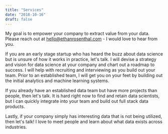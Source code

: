 ```yaml
---
title: "Services"
date: "2018-10-16"
draft: false
---
```


My goal is to empower your company to extract value from your data. Please reach out at <hello@ethanrosenthal.com> - I would love to hear from you.

If you are an early stage startup who has heard the buzz about data science but is unsure of how it works in practice, let's talk. I will devise a strategy and vision for data science at your company and chart out a roadmap to success. I will help with recruiting and interviewing as you build out your team. Prior to an established team, I will get you on your feet by building out the initial analytics and machine learning systems.

If you already have an established data team but have more projects than people, then let's talk. It is hard right now to find and retain data scientists, but I can quickly integrate into your team and build out full stack data products.

Lastly, if your company simply has interesting data that is not being utilized, then let's talk! I love to meet people and learn about what data exists across industries.
